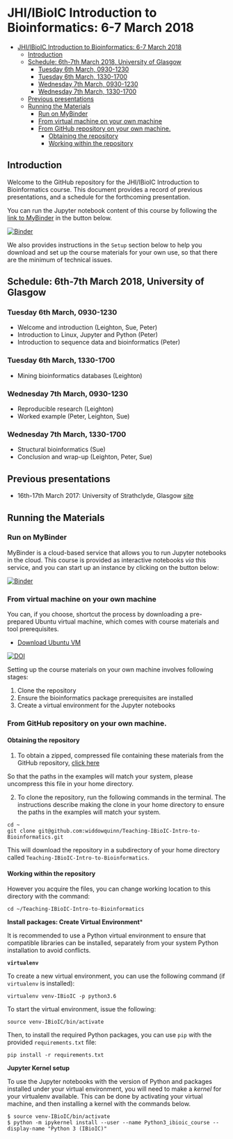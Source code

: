# JHI/IBioIC Introduction to Bioinformatics: 6-7 March 2018

<!-- TOC -->

- [JHI/IBioIC Introduction to Bioinformatics: 6-7 March 2018](#jhiibioic-introduction-to-bioinformatics-6-7-march-2018)
    - [Introduction](#introduction)
    - [Schedule: 6th-7th March 2018, University of Glasgow](#schedule-6th-7th-march-2018-university-of-glasgow)
        - [Tuesday 6th March, 0930-1230](#tuesday-6th-march-0930-1230)
        - [Tuesday 6th March, 1330-1700](#tuesday-6th-march-1330-1700)
        - [Wednesday 7th March, 0930-1230](#wednesday-7th-march-0930-1230)
        - [Wednesday 7th March, 1330-1700](#wednesday-7th-march-1330-1700)
    - [Previous presentations](#previous-presentations)
    - [Running the Materials](#running-the-materials)
        - [Run on MyBinder](#run-on-mybinder)
        - [From virtual machine on your own machine](#from-virtual-machine-on-your-own-machine)
        - [From GitHub repository on your own machine.](#from-github-repository-on-your-own-machine)
            - [Obtaining the repository](#obtaining-the-repository)
            - [Working within the repository](#working-within-the-repository)

<!-- /TOC -->

<a id="intro"></a>
## Introduction

Welcome to the GitHub repository for the JHI/IBioIC Introduction to Bioinformatics course. This document provides a record of previous presentations, and a schedule for the forthcoming presentation.

You can run the Jupyter notebook content of this course by following the [link to MyBinder](http://mybinder.org/repo/widdowquinn/teaching-ibioic-intro-to-bioinformatics) in the button below.

[![Binder](http://mybinder.org/badge.svg)](http://mybinder.org:/repo/widdowquinn/teaching-ibioic-intro-to-bioinformatics)

We also provides instructions in the `Setup` section below to help you download and set up the course materials for your own use, so that there are the minimum of technical issues.

<a id="schedule"></a>
## Schedule: 6th-7th March 2018, University of Glasgow

### Tuesday 6th March, 0930-1230

* Welcome and introduction (Leighton, Sue, Peter)
* Introduction to Linux, Jupyter and Python (Peter)
* Introduction to sequence data and bioinformatics (Peter)

### Tuesday 6th March, 1330-1700

* Mining bioinformatics databases (Leighton)

### Wednesday 7th March, 0930-1230

* Reproducible research (Leighton)
* Worked example (Peter, Leighton, Sue)

### Wednesday 7th March, 1330-1700

* Structural bioinformatics (Sue)
* Conclusion and wrap-up (Leighton, Peter, Sue)


<a id="previous"></a>
## Previous presentations

* 16th-17th March 2017: University of Strathclyde, Glasgow [site](https://widdowquinn.github.io/Teaching-IBioIC-Intro-to-Bioinformatics/)


<a id="running"></a>
## Running the Materials

<a id="mybinder"></a>
### Run on MyBinder

MyBinder is a cloud-based service that allows you to run Jupyter notebooks in the cloud. This course is provided as interactive notebooks *via* this service, and you can start up an instance by clicking on the button below:

[![Binder](http://mybinder.org/badge.svg)](https://mybinder.org/v2/gh/widdowquinn/2018-03-06-ibioic/master?filepath=index.ipynb)

<a id="vm"></a>
### From virtual machine on your own machine

You can, if you choose, shortcut the process by downloading a pre-prepared Ubuntu virtual machine, which comes with course materials and tool prerequisites.

* [Download Ubuntu VM](https://doi.org/10.5281/zenodo.400943)

[![DOI](https://zenodo.org/badge/DOI/10.5281/zenodo.400943.svg)](https://doi.org/10.5281/zenodo.400943)

Setting up the course materials on your own machine involves following stages:

1. Clone the repository
2. Ensure the bioinformatics package prerequisites are installed
3. Create a virtual environment for the Jupyter notebooks

<a id="github"></a>
### From GitHub repository on your own machine.

#### Obtaining the repository

1. To obtain a zipped, compressed file containing these materials from the GitHub repository, [click here](https://github.com/widdowquinn/2018-03-06-ibioic/archive/v1.0.zip)

So that the paths in the examples will match your system, please uncompress this file in your home directory.

2. To clone the repository, run the following commands in the terminal. The instructions describe making the clone in your home directory to ensure the paths in the examples will match your system.

```
cd ~
git clone git@github.com:widdowquinn/Teaching-IBioIC-Intro-to-Bioinformatics.git
```

This will download the repository in a subdirectory of your home directory called `Teaching-IBioIC-Intro-to-Bioinformatics`. 

#### Working within the repository

However you acquire the files, you can change working location to this directory with the command:

`cd ~/Teaching-IBioIC-Intro-to-Bioinformatics`

**Install packages: Create Virtual Environment***

It is recommended to use a Python virtual environment to ensure that compatible libraries can be installed, separately from your system Python installation to avoid conflicts.

**`virtualenv`**

To create a new virtual environment, you can use the following command (if `virtualenv` is installed):

```
virtualenv venv-IBioIC -p python3.6
```

To start the virtual environment, issue the following:

```
source venv-IBioIC/bin/activate
```

Then, to install the required Python packages, you can use `pip` with the provided `requirements.txt` file:

```
pip install -r requirements.txt
```


**Jupyter Kernel setup**

To use the Jupyter notebooks with the version of Python and packages installed under your virtual environment, you will need to make a *kernel* for your virtualenv available. This can be done by activating your virtual machine, and then installing a kernel with the commands below.

```
$ source venv-IBioIC/bin/activate
$ python -m ipykernel install --user --name Python3_ibioic_course --display-name "Python 3 (IBioIC)"
```
